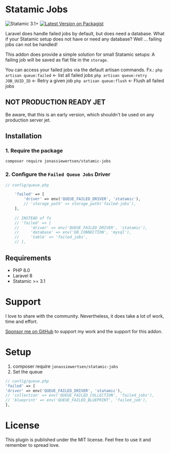 # Statamic Jobs
![Statamic 3.1+](https://img.shields.io/badge/Statamic-3.1+-FF269E?style=for-the-badge&link=https://statamic.com)
[![Latest Version on Packagist](https://img.shields.io/packagist/v/jonassiewertsen/statamic-jobs.svg?style=for-the-badge)](https://packagist.org/packages/jonassiewertsen/statamic-jobs)

Laravel does handle failed jobs by default, but does need a database. What if your Statamic setup does not have or need any database?
Well ... failing jobs can not be handled!

This addon does provide a simple solution for small Statamic setups:
A failing job will be saved as flat file in the `storage`. 

You can access your failed jobs via the default artisan commands. Fx.:
`php artisan queue:failed` <- list all failed jobs
`php artisan queue:retry JOB_UUID_ID` <- Retry a given job
`php artisan queue:flush` <- Flush all failed jobs

## NOT PRODUCTION READY JET
Be aware, that this is an early version, which shouldn't be used on any production server jet.

## Installation

### 1. Require the package
```bash
composer require jonassiewertsen/statamic-jobs
```

### 2. Configure the `Failed Queue Jobs` Driver
```php
// config/queue.php

    'failed' => [
        'driver' => env('QUEUE_FAILED_DRIVER', 'statamic'),
        // 'storage_path' => storage_path('failed-jobs'), 
    ],
    
    // INSTEAD of fx
    // 'failed' => [
    //     'driver' => env('QUEUE_FAILED_DRIVER', 'statamic'),
    //     'database' => env('DB_CONNECTION', 'mysql'),
    //     'table' => 'failed_jobs',
    // ],
```

## Requirements
- PHP 8.0
- Laravel 8
- Statamic >= 3.1

# Support
I love to share with the community. Nevertheless, it does take a lot of work, time and effort. 

[Sponsor me on GitHub](https://github.com/sponsors/jonassiewertsen/) to support my work and the support for this addon.

# Setup
1. composer require `jonassiewertsen/statamic-jobs`
2. Set the queue
```php
// config/queue.php
'failed' => [
'driver' => env('QUEUE_FAILED_DRIVER', 'statamic'),
// 'collection' => env('QUEUE_FAILED_COLLECTION', 'failed_jobs'),
// 'blueprint' => env('QUEUE_FAILED_BLUEPRINT', 'failed_job'),
],
```

# License 
This plugin is published under the MIT license. Feel free to use it and remember to spread love.

